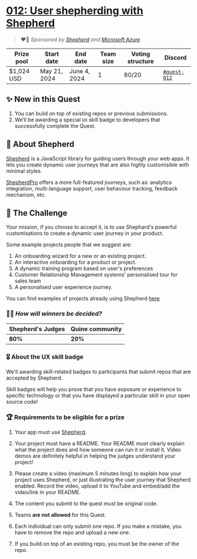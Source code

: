 
# [012: User shepherding with Shepherd](https://quine.sh)

> ❤️‍🔥 _Sponsored by [Shepherd](https://shepherdjs.dev/) and [Microsoft Azure](https://www.microsoft.com/)_

| Prize pool | Start date | End date | Team size | Voting structure | Discord |
|  --- | --- | --- | --- | --- | --- |
| $1,024 USD | May 21, 2024  |  June 4, 2024 | 1 | 80/20 | [`#quest-012`](https://discord.gg/quine) |


## ✨ New in this Quest

1. You can build on top of existing repos or previous submissions.
2. We’ll be awarding a special `UX` skill badge to developers that successfully complete the Quest.

## **🐑 About Shepherd**

[Shepherd](https://shepherdjs.dev/) is a JavaScript library for guiding users through your web apps. It lets you create dynamic user journeys that are also highly customisible with minimal styles.

[ShepherdPro](https://github.com/shepherd-pro/shepherd) offers a more full-featured journeys, such as: analytics integration, multi-language support, user behaviour tracking, feedback mechanism, etc.


## 🌋 The Challenge

Your mission, if you choose to accept it, is to use Shephard's powerful customisations to create a dynamic user journey in your product.

Some example projects people that we suggest are:

1. An onboarding wizard for a new or an existing project.
2. An interactive onboarding for a product or project.
3. A dynamic training program based on user's preferences
4. Customer Relationship Management systems' personalised tour for sales team
5. A personalised user experience journey.

You can find examples of projects already using Shepherd [here](https://github.com/shepherd-pro/shepherd?tab=readme-ov-file#projects-already-using-shepherd)

### 👩‍⚖️ *How will winners be decided?*

| Shepherd's Judges | Quine community |
| --- | --- |
| **80%** | **20%**  |

### 🎖 About the UX skill badge

We'll awarding skill-related badges to participants that submit repos that are accepted by Shepherd.

Skill badges will help you prove that you have exposure or experience to specific technology or that you have displayed a particular skill in your open source code!

### 🏆 Requirements to be eligible for a prize

1. Your app must use [Shepherd](https://shepherdjs.dev/).

2. Your project must have a README. Your README must clearly explain what the project does and how someone can run it or install it. Video demos are definitely helpful in helping the judges understand your project!

3. Please create a video (maximum 5 minutes long) to explain how your project uses Shepherd, or just illustrating the user journey that Shepherd enabled. Record the video, upload it to YouTube and embed/add the video/link in your README.

4. The content you submit to the quest must be original code.

5. Teams **are not allowed** for this Quest.

6. Each individual can only submit one repo. If you make a mistake, you have to remove the repo and upload a new one.

7. If you build on top of an existing repo, you must be the owner of the repo.

